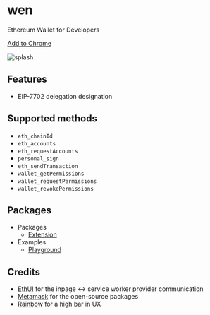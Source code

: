# wen

Ethereum Wallet for Developers

[Add to Chrome](https://chromewebstore.google.com/detail/wen/omfihmgdopplefnnekpaanlhmcffkeme)

![splash](https://github.com/user-attachments/assets/9e7d558a-7768-4666-9ad4-77981bb9abd3)

## Features

- EIP-7702 delegation designation

## Supported methods

- `eth_chainId`
- `eth_accounts`
- `eth_requestAccounts`
- `personal_sign`
- `eth_sendTransaction`
- `wallet_getPermissions`
- `wallet_requestPermissions`
- `wallet_revokePermissions`

## Packages

- Packages
  - [Extension](./packages/extension/)
- Examples
  - [Playground](./examples/playground/)

## Credits

- [EthUI](https://github.com/ethui/ethui) for the inpage <-> service worker provider communication
- [Metamask](https://github.com/metamask) for the open-source packages
- [Rainbow](https://github.com/rainbow-me) for a high bar in UX
